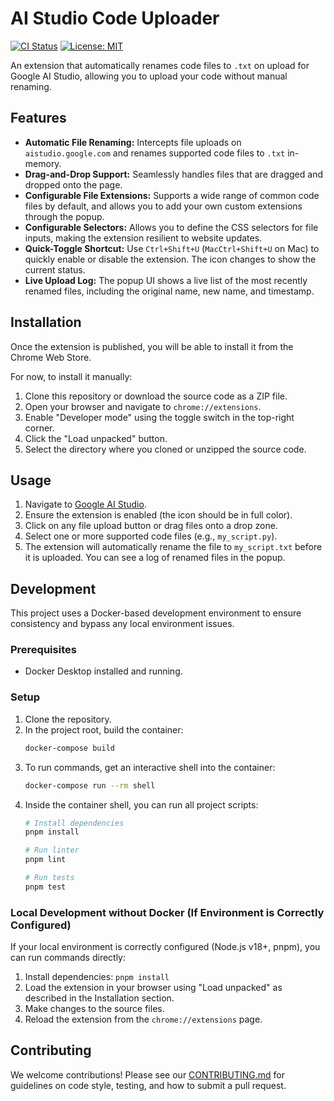 # AI Studio Code Uploader

[![CI Status](https://github.com/your-repo/ai-studio-code-uploader/actions/workflows/ci.yml/badge.svg)](https://github.com/your-repo/ai-studio-code-uploader/actions/workflows/ci.yml)
[![License: MIT](https://img.shields.io/badge/License-MIT-yellow.svg)](https://opensource.org/licenses/MIT)

An extension that automatically renames code files to `.txt` on upload for Google AI Studio, allowing you to upload your code without manual renaming.

## Features

- **Automatic File Renaming:** Intercepts file uploads on `aistudio.google.com` and renames supported code files to `.txt` in-memory.
- **Drag-and-Drop Support:** Seamlessly handles files that are dragged and dropped onto the page.
- **Configurable File Extensions:** Supports a wide range of common code files by default, and allows you to add your own custom extensions through the popup.
- **Configurable Selectors:** Allows you to define the CSS selectors for file inputs, making the extension resilient to website updates.
- **Quick-Toggle Shortcut:** Use `Ctrl+Shift+U` (`MacCtrl+Shift+U` on Mac) to quickly enable or disable the extension. The icon changes to show the current status.
- **Live Upload Log:** The popup UI shows a live list of the most recently renamed files, including the original name, new name, and timestamp.

## Installation

Once the extension is published, you will be able to install it from the Chrome Web Store.

For now, to install it manually:

1.  Clone this repository or download the source code as a ZIP file.
2.  Open your browser and navigate to `chrome://extensions`.
3.  Enable "Developer mode" using the toggle switch in the top-right corner.
4.  Click the "Load unpacked" button.
5.  Select the directory where you cloned or unzipped the source code.

## Usage

1.  Navigate to [Google AI Studio](https://aistudio.google.com/).
2.  Ensure the extension is enabled (the icon should be in full color).
3.  Click on any file upload button or drag files onto a drop zone.
4.  Select one or more supported code files (e.g., `my_script.py`).
5.  The extension will automatically rename the file to `my_script.txt` before it is uploaded. You can see a log of renamed files in the popup.

## Development

This project uses a Docker-based development environment to ensure consistency and bypass any local environment issues.

### Prerequisites
- Docker Desktop installed and running.

### Setup
1.  Clone the repository.
2.  In the project root, build the container:
    ```bash
    docker-compose build
    ```
3.  To run commands, get an interactive shell into the container:
    ```bash
    docker-compose run --rm shell
    ```
4.  Inside the container shell, you can run all project scripts:
    ```bash
    # Install dependencies
    pnpm install

    # Run linter
    pnpm lint

    # Run tests
    pnpm test
    ```

### Local Development without Docker (If Environment is Correctly Configured)
If your local environment is correctly configured (Node.js v18+, pnpm), you can run commands directly:
1.  Install dependencies: `pnpm install`
2.  Load the extension in your browser using "Load unpacked" as described in the Installation section.
3.  Make changes to the source files.
4.  Reload the extension from the `chrome://extensions` page.

## Contributing

We welcome contributions! Please see our [CONTRIBUTING.md](CONTRIBUTING.md) for guidelines on code style, testing, and how to submit a pull request.
